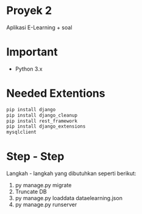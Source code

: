 # Proyek 2

Aplikasi E-Learning + soal

# Important
 - Python 3.x

# Needed Extentions
```bash
pip install django
pip install django_cleanup
pip install rest_framework
pip install django_extensions
mysqlclient
```

# Step - Step
Langkah - langkah yang dibutuhkan seperti berikut:
1. py manage.py migrate
2. Truncate DB
3. py manage.py loaddata dataelearning.json
4. py manage.py runserver